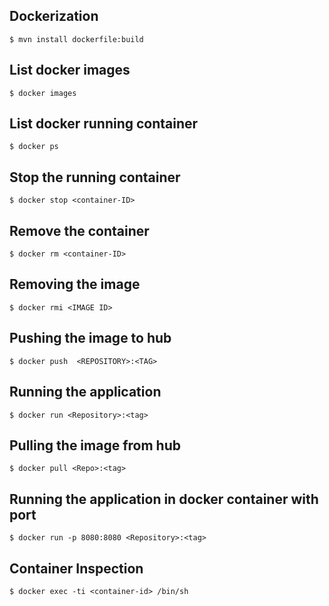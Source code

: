 ## Dockerization
```
$ mvn install dockerfile:build
```

## List docker images
```
$ docker images
```

## List docker running container
```
$ docker ps
```

## Stop the running container
```
$ docker stop <container-ID>
```

## Remove the container
```
$ docker rm <container-ID>
```

## Removing the image
```
$ docker rmi <IMAGE ID>
```

## Pushing the image to hub
```
$ docker push  <REPOSITORY>:<TAG>
```

## Running the application
``` 
$ docker run <Repository>:<tag>
```

## Pulling the image from hub
``` 
$ docker pull <Repo>:<tag>
```

## Running the application in docker container with port
```
$ docker run -p 8080:8080 <Repository>:<tag>
```

## Container Inspection
``` 
$ docker exec -ti <container-id> /bin/sh
```






